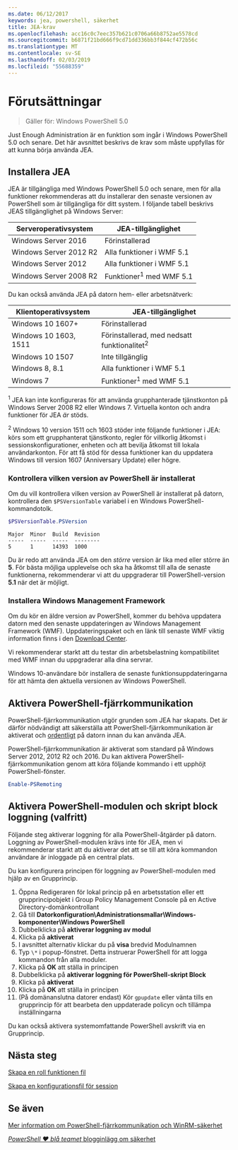 ```yaml
---
ms.date: 06/12/2017
keywords: jea, powershell, säkerhet
title: JEA-krav
ms.openlocfilehash: acc16c0c7eec357b621c0706a66b8752ae5578cd
ms.sourcegitcommit: b6871f21bd666f9cd71dd336bb3f844cf472b56c
ms.translationtype: MT
ms.contentlocale: sv-SE
ms.lasthandoff: 02/03/2019
ms.locfileid: "55688359"
---
```

# <a name="prerequisites"></a>Förutsättningar

> Gäller för: Windows PowerShell 5.0

Just Enough Administration är en funktion som ingår i Windows PowerShell 5.0 och senare.
Det här avsnittet beskrivs de krav som måste uppfyllas för att kunna börja använda JEA.

## <a name="install-jea"></a>Installera JEA

JEA är tillgängliga med Windows PowerShell 5.0 och senare, men för alla funktioner rekommenderas att du installerar den senaste versionen av PowerShell som är tillgängliga för ditt system.
I följande tabell beskrivs JEAS tillgänglighet på Windows Server:

Serveroperativsystem   | JEA-tillgänglighet
--------------------------|--------------------------------
Windows Server 2016       | Förinstallerad
Windows Server 2012 R2    | Alla funktioner i WMF 5.1
Windows Server 2012       | Alla funktioner i WMF 5.1
Windows Server 2008 R2    | Funktioner<sup>1</sup> med WMF 5.1

Du kan också använda JEA på datorn hem- eller arbetsnätverk:

Klientoperativsystem   | JEA-tillgänglighet
--------------------------|-----------------------------------------------------
Windows 10 1607+          | Förinstallerad
Windows 10 1603, 1511     | Förinstallerad, med nedsatt funktionalitet<sup>2</sup>
Windows 10 1507           | Inte tillgänglig
Windows 8, 8.1            | Alla funktioner i WMF 5.1
Windows 7                 | Funktioner<sup>1</sup> med WMF 5.1

<sup>1</sup> JEA kan inte konfigureras för att använda grupphanterade tjänstkonton på Windows Server 2008 R2 eller Windows 7.
Virtuella konton och andra funktioner för JEA *är* stöds.

<sup>2</sup> Windows 10 version 1511 och 1603 stöder inte följande funktioner i JEA: körs som ett grupphanterat tjänstkonto, regler för villkorlig åtkomst i sessionskonfigurationer, enheten och att bevilja åtkomst till lokala användarkonton.
För att få stöd för dessa funktioner kan du uppdatera Windows till version 1607 (Anniversary Update) eller högre.

### <a name="check-which-version-of-powershell-is-installed"></a>Kontrollera vilken version av PowerShell är installerat

Om du vill kontrollera vilken version av PowerShell är installerat på datorn, kontrollera den `$PSVersionTable` variabel i en Windows PowerShell-kommandotolk.

```powershell
$PSVersionTable.PSVersion
```

```output
Major  Minor  Build  Revision
-----  -----  -----  --------
5      1      14393  1000
```

Du är redo att använda JEA om den *större* version är lika med eller större än **5**.
För bästa möjliga upplevelse och ska ha åtkomst till alla de senaste funktionerna, rekommenderar vi att du uppgraderar till PowerShell-version **5.1** när det är möjligt.

### <a name="install-windows-management-framework"></a>Installera Windows Management Framework

Om du kör en äldre version av PowerShell, kommer du behöva uppdatera datorn med den senaste uppdateringen av Windows Management Framework (WMF).
Uppdateringspaket och en länk till senaste WMF viktig information finns i den [Download Center](https://blogs.msdn.microsoft.com/powershell/2016/02/24/windows-management-framework-wmf-5-0-rtm-packages-has-been-republished/).

Vi rekommenderar starkt att du testar din arbetsbelastning kompatibilitet med WMF innan du uppgraderar alla dina servrar.

Windows 10-användare bör installera de senaste funktionsuppdateringarna för att hämta den aktuella versionen av Windows PowerShell.

## <a name="enable-powershell-remoting"></a>Aktivera PowerShell-fjärrkommunikation

PowerShell-fjärrkommunikation utgör grunden som JEA har skapats.
Det är därför nödvändigt att säkerställa att PowerShell-fjärrkommunikation är aktiverat och [ordentligt](/powershell/scripting/setup/winrmsecurity) på datorn innan du kan använda JEA.

PowerShell-fjärrkommunikation är aktiverat som standard på Windows Server 2012, 2012 R2 och 2016.
Du kan aktivera PowerShell-fjärrkommunikation genom att köra följande kommando i ett upphöjt PowerShell-fönster.

```powershell
Enable-PSRemoting
```

## <a name="enable-powershell-module-and-script-block-logging-optional"></a>Aktivera PowerShell-modulen och skript block loggning (valfritt)

Följande steg aktiverar loggning för alla PowerShell-åtgärder på datorn.
Loggning av PowerShell-modulen krävs inte för JEA, men vi rekommenderar starkt att du aktiverar det att se till att köra kommandon användare är inloggade på en central plats.

Du kan konfigurera principen för loggning av PowerShell-modulen med hjälp av en Grupprincip.

1. Öppna Redigeraren för lokal princip på en arbetsstation eller ett grupprincipobjekt i Group Policy Management Console på en Active Directory-domänkontrollant
2. Gå till **Datorkonfiguration\\Administrationsmallar\\Windows-komponenter\\Windows PowerShell**
3. Dubbelklicka på **aktiverar loggning av modul**
4. Klicka på **aktiverat**
5. I avsnittet alternativ klickar du på **visa** bredvid Modulnamnen
6. Typ `\*` i popup-fönstret. Detta instruerar PowerShell för att logga kommandon från alla moduler.
7. Klicka på **OK** att ställa in principen
8. Dubbelklicka på **aktiverar loggning för PowerShell-skript Block**
9. Klicka på **aktiverat**
10. Klicka på **OK** att ställa in principen
11. (På domänanslutna datorer endast) Kör `gpupdate` eller vänta tills en grupprincip för att bearbeta den uppdaterade policyn och tillämpa inställningarna

Du kan också aktivera systemomfattande PowerShell avskrift via en Grupprincip.

## <a name="next-steps"></a>Nästa steg

[Skapa en roll funktionen fil](role-capabilities.md)

[Skapa en konfigurationsfil för session](session-configurations.md)

## <a name="see-also"></a>Se även

[Mer information om PowerShell-fjärrkommunikation och WinRM-säkerhet](/powershell/scripting/setup/winrmsecurity)

[*PowerShell ♥ blå teamet* blogginlägg om säkerhet](https://blogs.msdn.microsoft.com/powershell/2015/06/09/powershell-the-blue-team/)